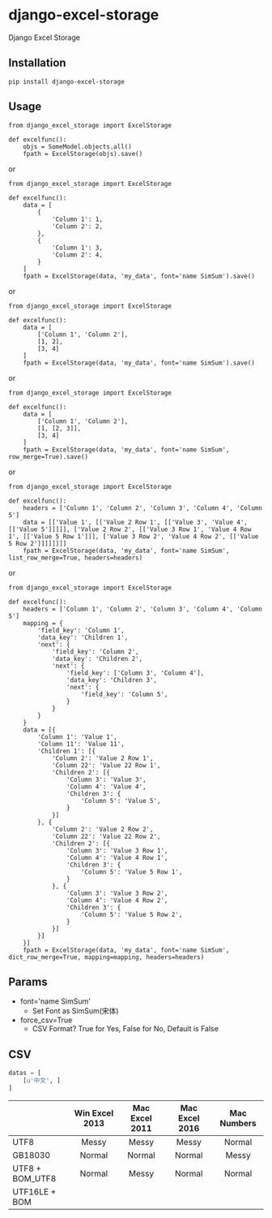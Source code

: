 # django-excel-storage
Django Excel Storage

## Installation

    pip install django-excel-storage


## Usage

    from django_excel_storage import ExcelStorage

    def excelfunc():
        objs = SomeModel.objects.all()
        fpath = ExcelStorage(objs).save()
        
        
or

    from django_excel_storage import ExcelStorage

    def excelfunc():
        data = [
            {
                'Column 1': 1,
                'Column 2': 2,
            },
            {
                'Column 1': 3,
                'Column 2': 4,
            }
        ]
        fpath = ExcelStorage(data, 'my_data', font='name SimSum').save()


or

    from django_excel_storage import ExcelStorage

    def excelfunc():
        data = [
            ['Column 1', 'Column 2'],
            [1, 2],
            [3, 4]
        ]
        fpath = ExcelStorage(data, 'my_data', font='name SimSum').save()


or

    from django_excel_storage import ExcelStorage

    def excelfunc():
        data = [
            ['Column 1', 'Column 2'],
            [1, [2, 3]],
            [3, 4]
        ]
        fpath = ExcelStorage(data, 'my_data', font='name SimSum', row_merge=True).save()


or

    from django_excel_storage import ExcelStorage

    def excelfunc():
        headers = ['Column 1', 'Column 2', 'Column 3', 'Column 4', 'Column 5']
        data = [['Value 1', [['Value 2 Row 1', [['Value 3', 'Value 4', [['Value 5']]]]], ['Value 2 Row 2', [['Value 3 Row 1', 'Value 4 Row 1', [['Value 5 Row 1']]], ['Value 3 Row 2', 'Value 4 Row 2', [['Value 5 Row 2']]]]]]]]
        fpath = ExcelStorage(data, 'my_data', font='name SimSum', list_row_merge=True, headers=headers)


or

    from django_excel_storage import ExcelStorage

    def excelfunc():
        headers = ['Column 1', 'Column 2', 'Column 3', 'Column 4', 'Column 5']
        mapping = {
            'field_key': 'Column 1',
            'data_key': 'Children 1',
            'next': {
                'field_key': 'Column 2',
                'data_key': 'Children 2',
                'next': {
                    'field_key': ['Column 3', 'Column 4'],
                    'data_key': 'Children 3',
                    'next': {
                        'field_key': 'Column 5',
                    }
                }
            }
        }
        data = [{
            'Column 1': 'Value 1',
            'Column 11': 'Value 11',
            'Children 1': [{
                'Column 2': 'Value 2 Row 1',
                'Column 22': 'Value 22 Row 1',
                'Children 2': [{
                    'Column 3': 'Value 3',
                    'Column 4': 'Value 4',
                    'Children 3': {
                        'Column 5': 'Value 5',
                    }
                }]
            }, {
                'Column 2': 'Value 2 Row 2',
                'Column 22': 'Value 22 Row 2',
                'Children 2': [{
                    'Column 3': 'Value 3 Row 1',
                    'Column 4': 'Value 4 Row 1',
                    'Children 3': {
                        'Column 5': 'Value 5 Row 1',
                    }
                }, {
                    'Column 3': 'Value 3 Row 2',
                    'Column 4': 'Value 4 Row 2',
                    'Children 3': {
                        'Column 5': 'Value 5 Row 2',
                    }
                }]
            }]
        }]
        fpath = ExcelStorage(data, 'my_data', font='name SimSum', dict_row_merge=True, mapping=mapping, headers=headers)


## Params

  * font='name SimSum'
    * Set Font as SimSum(宋体)
  * force_csv=True
    * CSV Format? True for Yes, False for No, Default is False


## CSV

  ```python
  datas = [
      [u'中文', ]
  ]
  ```

|                 | Win Excel 2013 | Mac Excel 2011 | Mac Excel 2016 | Mac Numbers |
| --------------- | :------------: | :------------: | :------------: | :---------: |
| UTF8            | Messy          | Messy          | Messy          | Normal      |
| GB18030         | Normal         | Normal         | Normal         | Messy       |
| UTF8 + BOM_UTF8 | Normal         | Messy          | Normal         | Normal      |
| UTF16LE + BOM   |                |                |                |             |
